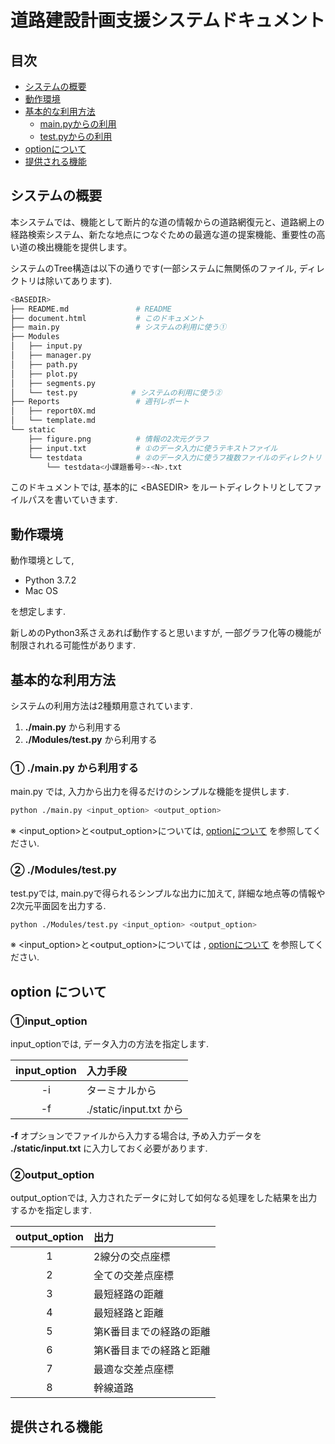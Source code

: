 # 道路建設計画支援システムドキュメント

## 目次

- [システムの概要](#chapter1)
- [動作環境](#chapter2)
- [基本的な利用方法](#chapter3)
    - [main.pyからの利用](#chapter3-1)
    - [test.pyからの利用](#chapter3-2)
- [optionについて](#about-option)
- [提供される機能](#chapter4)


<a id="chapter1"></a>

## システムの概要

本システムでは、機能として断片的な道の情報からの道路網復元と、道路網上の経路検索システム、新たな地点につなぐための最適な道の提案機能、重要性の高い道の検出機能を提供します。


システムのTree構造は以下の通りです(一部システムに無関係のファイル, ディレクトリは除いてあります).

``` sh
<BASEDIR>
├── README.md               # README
├── document.html           # このドキュメント
├── main.py                 # システムの利用に使う①
├── Modules
│   ├── input.py
│   ├── manager.py
│   ├── path.py
│   ├── plot.py
│   ├── segments.py
│   └── test.py            # システムの利用に使う②
├── Reports                 # 週刊レポート
│   ├── report0X.md
│   └── template.md
└── static
    ├── figure.png          # 情報の2次元グラフ
    ├── input.txt           # ①のデータ入力に使うテキストファイル
    └── testdata            # ②のデータ入力に使うフ複数ファイルのディレクトリ
        └── testdata<小課題番号>-<N>.txt
```

このドキュメントでは, 基本的に \<BASEDIR\> をルートディレクトリとしてファイルパスを書いていきます.

<a id="chapter2"></a>

## 動作環境

動作環境として,

- Python 3.7.2
- Mac OS

を想定します.

新しめのPython3系さえあれば動作すると思いますが, 一部グラフ化等の機能が制限されれる可能性があります.

<a id="chapter3"></a>

## 基本的な利用方法

システムの利用方法は2種類用意されています.

1. **./main.py** から利用する
2. **./Modules/test.py** から利用する

<a id="chapter3-1"></a>

### ① ./main.py から利用する

main.py では, 入力から出力を得るだけのシンプルな機能を提供します.

``` sh
python ./main.py <input_option> <output_option>
```

※ \<input_option\>と\<output_option\>については, [optionについて](#about-option) を参照してください.

<a id="chapter3-2"></a>

### ② ./Modules/test.py

test.pyでは, main.pyで得られるシンプルな出力に加えて, 詳細な地点等の情報や2次元平面図を出力する.

``` sh
python ./Modules/test.py <input_option> <output_option>
```

※ \<input_option\>と\<output_option\>については
, [optionについて](#about-option) を参照してください.

<a id="about-option"></a>

## option について

### ①input_option

input_optionでは, データ入力の方法を指定します.

| input_option | 入力手段 |
| :---: | :--- |
| -i | ターミナルから |
| -f | ./static/input.txt から |

**-f** オプションでファイルから入力する場合は, 予め入力データを **./static/input.txt** に入力しておく必要があります.

### ②output_option

output_optionでは, 入力されたデータに対して如何なる処理をした結果を出力するかを指定します.

| output_option | 出力 |
|:---:|:---|
| 1 | 2線分の交点座標 |
| 2 | 全ての交差点座標 |
| 3 | 最短経路の距離 |
| 4 | 最短経路と距離 |
| 5 | 第K番目までの経路の距離 |
| 6 | 第K番目までの経路と距離 |
| 7 | 最適な交差点座標 |
| 8 | 幹線道路 |

<a id="chapter4"></a>

## 提供される機能
